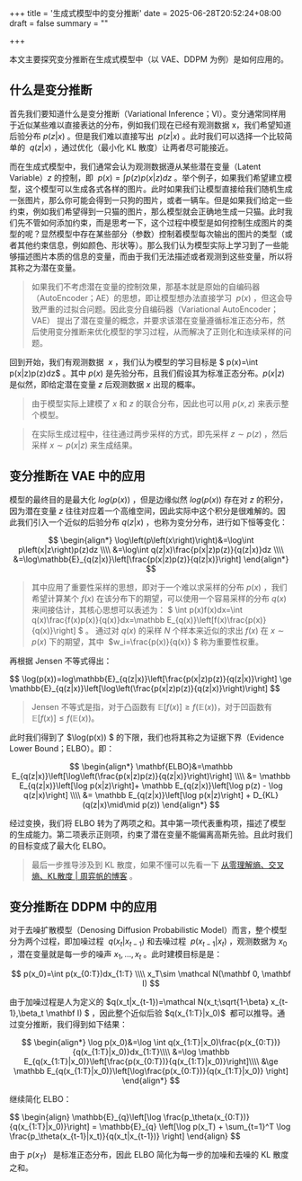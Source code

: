 +++
title = '生成式模型中的变分推断'
date = 2025-06-28T20:52:24+08:00
draft = false
summary = ""

+++



本文主要探究变分推断在生成式模型中（以 VAE、DDPM 为例）是如何应用的。

## 什么是变分推断

首先我们要知道什么是变分推断（Variational Inference；VI）。变分通常同样用于近似某些难以直接表达的分布，例如我们现在已经有观测数据 x，我们希望知道后验分布 <span> $p(z|x)$ </span>。但是我们难以直接写出 <span> $p(z|x)$ </span>。此时我们可以选择一个比较简单的 <span> $q(z|x)$ </span>，通过优化（最小化 KL 散度）让两者尽可能接近。

而在生成式模型中，我们通常会认为观测数据遵从某些潜在变量（Latent Variable）$z$ 的控制，即 <span> $p(x)=\int p(z)p(x|z)dz$ </span>。举个例子，如果我们希望建立模型，这个模型可以生成各式各样的图片。此时如果我们让模型直接给我们随机生成一张图片，那么你可能会得到一只狗的图片，或者一辆车。但是如果我们给定一些约束，例如我们希望得到一只猫的图片，那么模型就会正确地生成一只猫。此时我们先不管如何添加约束，而是思考一下，这个过程中模型是如何控制生成图片的类型的呢？显然模型中存在某些部分（参数）控制着模型每次输出的图片的类型（或者其他约束信息，例如颜色、形状等）。那么我们认为模型实际上学习到了一些能够描述图片本质的信息的变量，而由于我们无法描述或者观测到这些变量，所以将其称之为潜在变量。

> 如果我们不考虑潜在变量的控制效果，那基本就是原始的自编码器（AutoEncoder；AE）的思想，即让模型想办法直接学习 <span> $p(x)$ </span>，但这会导致严重的过拟合问题。因此变分自编码器（Variational AutoEncoder；VAE） 提出了潜在变量的概念，并要求该潜在变量遵循标准正态分布，然后使用变分推断来优化模型的学习过程，从而解决了正则化和连续采样的问题。

回到开始，我们有观测数据 <span> $x$ </span>，我们认为模型的学习目标是 <span> $ p(x)=\int p(x|z)p(z)dz$ </span>。其中 <span> $p(x)$ </span> 是先验分布，且我们假设其为标准正态分布。$p(x|z)$ 是似然，即给定潜在变量 $z$ 后观测数据 $x$ 出现的概率。

> 由于模型实际上建模了 $x$ 和 $z$ 的联合分布，因此也可以用 $p(x,z)$ 来表示整个模型。

>  在实际生成过程中，往往通过两步采样的方式，即先采样 $z\sim p(z)$ ，然后采样 $x\sim p(x|z)$ 来生成结果。

## 变分推断在 VAE 中的应用

模型的最终目的是最大化 $log\left(p\left(x\right)\right)$ ，但是边缘似然 $log(p(x))$ 存在对 $z$ 的积分，因为潜在变量 $z$ 往往对应着一个高维空间，因此实际中这个积分是很难解的。因此我们引入一个近似的后验分布 $q(z|x)$ ，也称为变分分布，进行如下恒等变化：

<div>

$$
\begin{align*}
\log\left(p\left(x\right)\right)&=\log\int p\left(x|z\right)p(z)dz \\\\
&=\log\int q(z|x)\frac{p(x|z)p(z)}{q(z|x)}dz \\\\
&=\log\mathbb{E}_{q(z|x)}\left[\frac{p(x|z)p(z)}{q(z|x)}\right]
\end{align*}
$$

</div>

> 其中应用了重要性采样的思想，即对于一个难以求采样的分布 $p(x)$ ，我们希望计算某个 $f(x)$ 在该分布下的期望，可以使用一个容易采样的分布 $q(x)$ 来间接估计，其核心思想可以表述为：<span> $ \int p(x)f(x)dx=\int q(x)\frac{f(x)p(x)}{q(x)}dx=\mathbb E_{q(x)}\left[f(x)\frac{p(x)}{q(x)}\right] $ </span>。
> 通过对 $q(x)$ 的采样 $N$ 个样本来近似的求出 $f(x)$ 在 $x\sim p(x)$ 下的期望，其中 <span> $w_i=\frac{p(x)}{q(x)} $</span> 称为重要性权重。

再根据 Jensen 不等式得出：

<div>
$$
\log(p(x))=log\mathbb{E}_{q(z|x)}\left[\frac{p(x|z)p(z)}{q(z|x)}\right] \ge \mathbb{E}_{q(z|x)}\left[\log\left(\frac{p(x|z)p(z)}{q(z|x)}\right)\right]
$$
</div>

> Jensen 不等式是指，对于凸函数有 $\mathbb E[f(x)] \ge f(\mathbb E(x))$，对于凹函数有 $\mathbb E[f(x)] \le f(\mathbb E(x))$。

此时我们得到了 $\log(p(x)) $ 的下限，我们也将其称之为证据下界（Evidence Lower Bound；ELBO）。即：

<div>

$$
\begin{align*}
\mathbf{ELBO}&=\mathbb E_{q(z|x)}\left[\log\left(\frac{p(x|z)p(z)}{q(z|x)}\right)\right] \\\\
&= \mathbb E_{q(z|x)}\left[\log p(x|z)\right]+ \mathbb E_{q(z|x)}\left[\log p(z) - \log q(z|x)\right] \\\\
&= \mathbb E_{q(z|x)}\left[\log p(x|z)\right] + D_{KL}(q(z|x)\mid\mid p(z))
\end{align*}
$$

</div>

经过变换，我们将 ELBO 转为了两项之和。其中第一项代表重构项，描述了模型的生成能力。第二项表示正则项，约束了潜在变量不能偏离高斯先验。且此时我们的目标变成了最大化 ELBO。

> 最后一步推导涉及到 KL 散度，如果不懂可以先看一下 [从零理解熵、交叉熵、KL散度 | 周弈帆的博客](https://zhouyifan.net/2022/10/13/20221012-entropy/) 。



## 变分推断在 DDPM 中的应用

对于去噪扩散模型（Denosing Diffusion Probabilistic Model）而言，整个模型分为两个过程，即加噪过程 <span> $q(x_t|x_{t-1})$</span> 和去噪过程 <span> $p(x_{t-1}|x_t)$ </span>，观测数据为 <span>$x_0$ </span>，潜在变量就是每一步的噪声 <span> $x_1,\dots,x_t$ </span>。此时建模目标是是：

<div>

$$
p(x_0)=\int p(x_{0:T})dx_{1:T} \\\\
x_T\sim \mathcal N(\mathbf 0, \mathbf I)
$$

</div>
由于加噪过程是人为定义的 <span>$q(x_t|x_{t-1})=\mathcal N(x_t;\sqrt{1-\beta} x_{t-1},\beta_t \mathbf I) $ </span>，因此整个近似后验 <span> $q(x_{1:T}|x_0)$ </span> 都可以推导。通过变分推断，我们得到如下结果：

<div>

$$
\begin{align*}
\log p(x_0)&=\log \int q(x_{1:T}|x_0)\frac{p(x_{0:T})}{q(x_{1:T}|x_0)}dx_{1:T}\\\\
&=\log \mathbb E_{q(x_{1:T}|x_0)}\left[\frac{p(x_{0:T})}{q(x_{1:T}|x_0)}\right]\\\\
&\ge  \mathbb E_{q(x_{1:T}|x_0)}\left[\log\frac{p(x_{0:T})}{q(x_{1:T}|x_0)} \right]
\end{align*}
$$

</div>

继续简化 ELBO：

<div>
$$
\begin{align}
\mathbb{E}_{q}\left[\log \frac{p_\theta(x_{0:T})}{q(x_{1:T}|x_0)}\right] = \mathbb{E}_{q} \left[\log p(x_T) + \sum_{t=1}^T \log \frac{p_\theta(x_{t-1}|x_t)}{q(x_t|x_{t-1})} \right]
\end{align}
$$
</div>

由于 <span> $p(x_T)$  </span> 是标准正态分布，因此 ELBO 简化为每一步的加噪和去噪的 KL 散度之和。